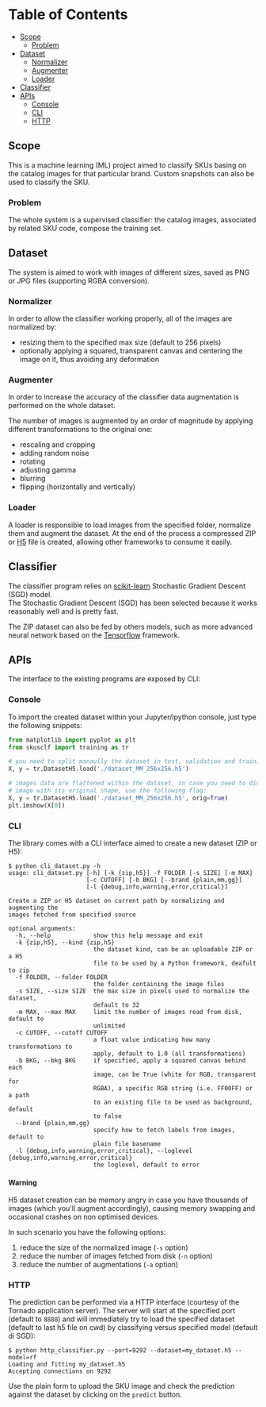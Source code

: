 # Table of Contents

* [Scope](#scope)
  * [Problem](#problem)
* [Dataset](#dataset)
  * [Normalizer](#normalizer)
  * [Augmenter](#augmenter)
  * [Loader](#loader)
* [Classifier](#classifier)
* [APIs](#apis)
  * [Console](#console)
  * [CLI](#cli)
  * [HTTP](#http)



## Scope
This is a machine learning (ML) project aimed to classify SKUs basing on the catalog images for that particular brand. Custom snapshots can also be used to classify the SKU.

### Problem
The whole system is a supervised classifier: the catalog images, associated by related SKU code, compose the training set.

## Dataset
The system is aimed to work with images of different sizes, saved as PNG or JPG files (supporting RGBA conversion).

### Normalizer
In order to allow the classifier working properly, all of the images are normalized by:
- resizing them to the specified max size (default to 256 pixels)
- optionally applying a squared, transparent canvas and centering the image on it, thus avoiding any deformation

### Augmenter
In order to increase the accuracy of the classifier data augmentation is performed on the whole dataset.

The number of images is augmented by an order of magnitude by applying different transformations to the original one:
- rescaling and cropping
- adding random noise
- rotating
- adjusting gamma
- blurring
- flipping (horizontally and vertically)

### Loader
A loader is responsible to load images from the specified folder, normalize them and augment the dataset.
At the end of the process a compressed ZIP or [H5](https://www.h5py.org/) file is created, allowing other frameworks to consume it easily.

## Classifier
The classifier program relies on [scikit-learn](http://scikit-learn.org/stable/index.html) Stochastic Gradient Descent (SGD) model.  
The Stochastic Gradient Descent (SGD) has been selected because it works reasonably well and is pretty fast.

The ZIP dataset can also be fed by others models, such as more advanced neural network based on the [Tensorflow](https://www.tensorflow.org/) framework.

## APIs
The interface to the existing programs are exposed by CLI:

### Console
To import the created dataset within your Jupyter/ipython console, just type the following snippets:
```python
from matplotlib import pyplot as plt
from skusclf import training as tr

# you need to split manaully the dataset in test, validation and training
X, y = tr.DatasetH5.load('./dataset_MM_256x256.h5')

# images data are flattened within the dataset, in case you need to display an 
# image with its original shape, use the following flag:
X, y = tr.DatasetH5.load('./dataset_MM_256x256.h5', orig=True)
plt.imshow(X[0])
```

### CLI
The library comes with a CLI interface aimed to create a new dataset (ZIP or H5):

```shell
$ python cli_dataset.py -h
usage: cli_dataset.py [-h] [-k {zip,h5}] -f FOLDER [-s SIZE] [-m MAX]
                      [-c CUTOFF] [-b BKG] [--brand {plain,mm,gg}]
                      [-l {debug,info,warning,error,critical}]

Create a ZIP or H5 dataset on current path by normalizing and augmenting the
images fetched from specified source

optional arguments:
  -h, --help            show this help message and exit
  -k {zip,h5}, --kind {zip,h5}
                        the dataset kind, can be an uploadable ZIP or a H5
                        file to be used by a Python framework, deafult to zip
  -f FOLDER, --folder FOLDER
                        the folder containing the image files
  -s SIZE, --size SIZE  the max size in pixels used to normalize the dataset,
                        default to 32
  -m MAX, --max MAX     limit the number of images read from disk, default to
                        unlimited
  -c CUTOFF, --cutoff CUTOFF
                        a float value indicating how many transformations to
                        apply, default to 1.0 (all transformations)
  -b BKG, --bkg BKG     if specified, apply a squared canvas behind each
                        image, can be True (white for RGB, transparent for
                        RGBA), a specific RGB string (i.e. FF00FF) or a path
                        to an existing file to be used as background, default
                        to false
  --brand {plain,mm,gg}
                        specify how to fetch labels from images, default to
                        plain file basename
  -l {debug,info,warning,error,critical}, --loglevel {debug,info,warning,error,critical}
                        the loglevel, default to error
```

#### Warning
H5 dataset creation can be memory angry in case you have thousands of images (which you'll augment accordingly), causing memory swapping and occasional crashes on non optimised devices.

In such scenario you have the following options:
1. reduce the size of the normalized image (`-s` option)
2. reduce the number of images fetched from disk (`-n` option)
3. reduce the number of augmentations (`-a` option)


### HTTP
The prediction can be performed via a HTTP interface (courtesy of the Tornado application server). 
The server will start at the specified port (default to `8888`) and will immediately try to load the specified dataset (default to last h5 file on cwd) by classifying versus specified model (default di SGD):

```shell
$ python http_classifier.py --port=9292 --dataset=my_dataset.h5 --model=rf
Loading and fitting my_dataset.h5
Accepting connections on 9292
```

Use the plain form to upload the SKU image and check the prediction against the dataset by clicking on the `predict` button.  
